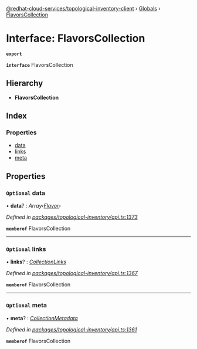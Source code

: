 [@redhat-cloud-services/topological-inventory-client](../README.md) › [Globals](../globals.md) › [FlavorsCollection](flavorscollection.md)

# Interface: FlavorsCollection

**`export`** 

**`interface`** FlavorsCollection

## Hierarchy

* **FlavorsCollection**

## Index

### Properties

* [data](flavorscollection.md#optional-data)
* [links](flavorscollection.md#optional-links)
* [meta](flavorscollection.md#optional-meta)

## Properties

### `Optional` data

• **data**? : *Array‹[Flavor](flavor.md)›*

*Defined in [packages/topological-inventory/api.ts:1373](https://github.com/leSamo/javascript-clients/blob/master/packages/topological-inventory/api.ts#L1373)*

**`memberof`** FlavorsCollection

___

### `Optional` links

• **links**? : *[CollectionLinks](collectionlinks.md)*

*Defined in [packages/topological-inventory/api.ts:1367](https://github.com/leSamo/javascript-clients/blob/master/packages/topological-inventory/api.ts#L1367)*

**`memberof`** FlavorsCollection

___

### `Optional` meta

• **meta**? : *[CollectionMetadata](collectionmetadata.md)*

*Defined in [packages/topological-inventory/api.ts:1361](https://github.com/leSamo/javascript-clients/blob/master/packages/topological-inventory/api.ts#L1361)*

**`memberof`** FlavorsCollection
